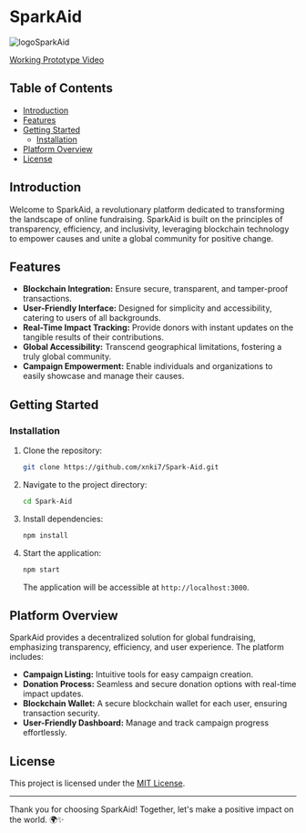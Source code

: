# SparkAid 

![logoSparkAid](https://github.com/xnki7/Spark-Aid/assets/92376931/323a91e3-c289-4280-8a36-79594b11156b)

[Working Prototype Video](https://youtu.be/N8G8GjQ45bY)
## Table of Contents

- [Introduction](#introduction)
- [Features](#features)
- [Getting Started](#getting-started)
  - [Installation](#installation)
- [Platform Overview](#platform-overview)
- [License](#license)

## Introduction

Welcome to SparkAid, a revolutionary platform dedicated to transforming the landscape of online fundraising. SparkAid is built on the principles of transparency, efficiency, and inclusivity, leveraging blockchain technology to empower causes and unite a global community for positive change.

## Features

- **Blockchain Integration:** Ensure secure, transparent, and tamper-proof transactions.
- **User-Friendly Interface:** Designed for simplicity and accessibility, catering to users of all backgrounds.
- **Real-Time Impact Tracking:** Provide donors with instant updates on the tangible results of their contributions.
- **Global Accessibility:** Transcend geographical limitations, fostering a truly global community.
- **Campaign Empowerment:** Enable individuals and organizations to easily showcase and manage their causes.

## Getting Started

### Installation

1. Clone the repository:

   ```bash
   git clone https://github.com/xnki7/Spark-Aid.git
   ```

2. Navigate to the project directory:

   ```bash
   cd Spark-Aid
   ```

3. Install dependencies:

   ```bash
   npm install
   ```

4. Start the application:

   ```bash
   npm start
   ```

   The application will be accessible at `http://localhost:3000`.

## Platform Overview

SparkAid provides a decentralized solution for global fundraising, emphasizing transparency, efficiency, and user experience. The platform includes:

- **Campaign Listing:** Intuitive tools for easy campaign creation.
- **Donation Process:** Seamless and secure donation options with real-time impact updates.
- **Blockchain Wallet:** A secure blockchain wallet for each user, ensuring transaction security.
- **User-Friendly Dashboard:** Manage and track campaign progress effortlessly.


## License

This project is licensed under the [MIT License](LICENSE).

---

Thank you for choosing SparkAid! Together, let's make a positive impact on the world. 🌍✨
